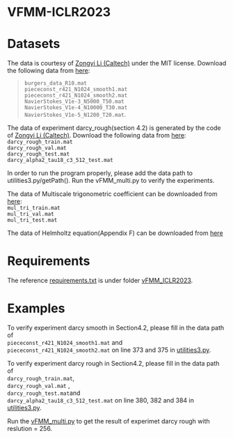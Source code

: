 # VFMM-ICLR2023

# Datasets
The data is courtesy of [Zongyi Li (Caltech)](https://github.com/zongyi-li/fourier_neural_operator)  under the MIT license. Download the following data from [here](https://drive.google.com/drive/folders/1UnbQh2WWc6knEHbLn-ZaXrKUZhp7pjt-?usp=sharing):
>`burgers_data_R10.mat`
<br>`piececonst_r421_N1024_smooth1.mat`
<br>`piececonst_r421_N1024_smooth2.mat`
<br>`NavierStokes_V1e-3_N5000_T50.mat`
<br>`NavierStokes_V1e-4_N10000_T30.mat`
<br>`NavierStokes_V1e-5_N1200_T20.mat`.

The data of experiment darcy_rough(section 4.2) is generated by the code of [Zongyi Li (Caltech)](https://github.com/zongyi-li/fourier_neural_operator). Download the following data from [here](https://drive.google.com/drive/folders/1ovfK0CV6n_UUqt4tAtaxo_-9nRshhZC7?usp=sharing):
<br>`darcy_rough_train.mat`
<br>`darcy_rough_val.mat`
<br>`darcy_rough_test.mat`
<br>`darcy_alpha2_tau18_c3_512_test.mat`

In order to run the program properly, please add the data path to utilities3.py/getPath(). Run the vFMM_multi.py to verify the experiments.



The data of Multiscale trigonometric coefficient can be downloaded from [here](https://drive.google.com/drive/folders/1ovfK0CV6n_UUqt4tAtaxo_-9nRshhZC7?usp=sharing):
<br>`mul_tri_train.mat`
<br>`mul_tri_val.mat`
<br>`mul_tri_test.mat`

The data of Helmholtz equation(Appendix F) can be downloaded from [here](https://data.caltech.edu/records/fp3ds-kej20)

# Requirements
The reference [requirements.txt](https://github.com/Shengren-Kato/HT_net-ICLR2023/blob/main/vFMM_ICLR2023/requirements.txt) is under folder [vFMM_ICLR2023](https://github.com/Shengren-Kato/HT_net-ICLR2023/tree/main/vFMM_ICLR2023).

# Examples
To verify experiment darcy smooth in Section4.2, please fill in the data path of <br>`piececonst_r421_N1024_smooth1.mat` and <br>`piececonst_r421_N1024_smooth2.mat` on line 373 and 375 in [utilities3.py](https://github.com/Shengren-Kato/HT_net-ICLR2023/blob/main/vFMM_ICLR2023/utilities3.py).

To verify experiment darcy rough in Section4.2, please fill in the data path of <br>`darcy_rough_train.mat`, <br>`darcy_rough_val.mat` ,<br>`darcy_rough_test.mat`and <br>`darcy_alpha2_tau18_c3_512_test.mat` on line 380, 382 and 384 in [utilities3.py](https://github.com/Shengren-Kato/HT_net-ICLR2023/blob/main/vFMM_ICLR2023/utilities3.py).

Run the [vFMM_multi.py](https://github.com/Shengren-Kato/HT_net-ICLR2023/blob/main/vFMM_ICLR2023/vFMM_multi.py) to get the result of experimet darcy rough with reslution = 256.



